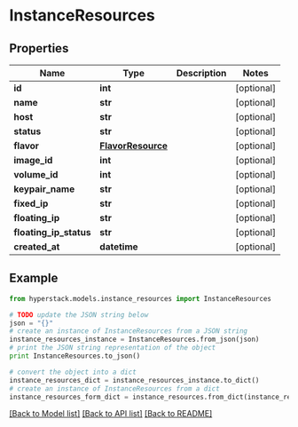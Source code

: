 # InstanceResources


## Properties

Name | Type | Description | Notes
------------ | ------------- | ------------- | -------------
**id** | **int** |  | [optional] 
**name** | **str** |  | [optional] 
**host** | **str** |  | [optional] 
**status** | **str** |  | [optional] 
**flavor** | [**FlavorResource**](FlavorResource.md) |  | [optional] 
**image_id** | **int** |  | [optional] 
**volume_id** | **int** |  | [optional] 
**keypair_name** | **str** |  | [optional] 
**fixed_ip** | **str** |  | [optional] 
**floating_ip** | **str** |  | [optional] 
**floating_ip_status** | **str** |  | [optional] 
**created_at** | **datetime** |  | [optional] 

## Example

```python
from hyperstack.models.instance_resources import InstanceResources

# TODO update the JSON string below
json = "{}"
# create an instance of InstanceResources from a JSON string
instance_resources_instance = InstanceResources.from_json(json)
# print the JSON string representation of the object
print InstanceResources.to_json()

# convert the object into a dict
instance_resources_dict = instance_resources_instance.to_dict()
# create an instance of InstanceResources from a dict
instance_resources_form_dict = instance_resources.from_dict(instance_resources_dict)
```
[[Back to Model list]](../README.md#documentation-for-models) [[Back to API list]](../README.md#documentation-for-api-endpoints) [[Back to README]](../README.md)


